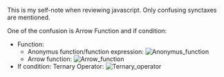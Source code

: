 This is my self-note when reviewing javascript. Only confusing synctaxes are mentioned.

One of the confusion is Arrow Function and if condition:
- Function:
  - Anonymus function/function expression:
    ![Anonymus_function](https://user-images.githubusercontent.com/79841341/124386071-0d277300-dd0b-11eb-9e87-e22aeed05460.png)
  - Arrow function:
    ![Arrow_function](https://user-images.githubusercontent.com/79841341/124386128-6a232900-dd0b-11eb-8661-f1cb8dd687c8.png)
- If condition: Ternary Operator:
  ![Ternary_operator](https://user-images.githubusercontent.com/79841341/124386157-a787b680-dd0b-11eb-8868-b18a286b51f2.png)
